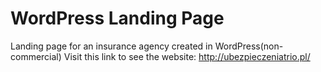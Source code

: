 # WordPress Landing Page
Landing page for an insurance agency created in WordPress(non-commercial)
Visit this link to see the website: 
http://ubezpieczeniatrio.pl/
